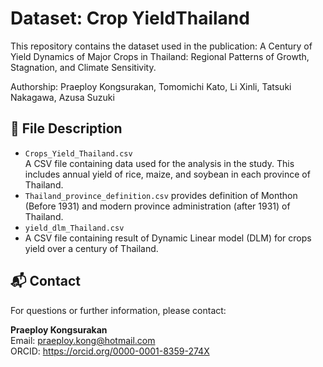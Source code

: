 # Dataset: Crop YieldThailand

This repository contains the dataset used in the publication:
A Century of Yield Dynamics of Major Crops in Thailand: Regional Patterns of Growth, Stagnation, and Climate Sensitivity.

Authorship: Praeploy Kongsurakan, Tomomichi Kato, Li Xinli, Tatsuki Nakagawa, Azusa Suzuki


## 📂 File Description

- `Crops_Yield_Thailand.csv`  
  A CSV file containing data used for the analysis in the study. This includes annual yield of rice, maize, and soybean in each province of Thailand.
- `Thailand_province_definition.csv` provides definition of Monthon (Before 1931) and modern province administration (after 1931) of Thailand.
- `yield_dlm_Thailand.csv`
- A CSV file containing result of Dynamic Linear model (DLM) for crops yield over a century of Thailand.

## 📬 Contact

For questions or further information, please contact:

**Praeploy Kongsurakan**    
Email: praeploy.kong@hotmail.com  
ORCID: https://orcid.org/0000-0001-8359-274X
